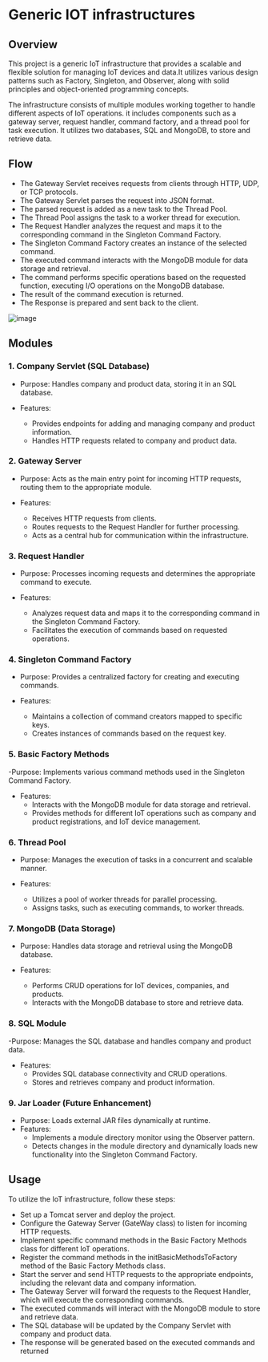 # Generic IOT infrastructures


## Overview

This project is a generic IoT infrastructure that provides a scalable and flexible solution for managing IoT devices and data.It utilizes various design patterns such as Factory, Singleton, and Observer, along with solid principles and object-oriented programming concepts.

The infrastructure consists of multiple modules working together to handle different aspects of IoT operations. it includes components such as a gateway server, request handler, command factory, and a thread pool for task execution. It utilizes two databases, SQL and MongoDB, to store and retrieve data.


## Flow
- The Gateway Servlet receives requests from clients through HTTP, UDP, or TCP protocols.
- The Gateway Servlet parses the request into JSON format.
- The parsed request is added as a new task to the Thread Pool.
- The Thread Pool assigns the task to a worker thread for execution.
- The Request Handler analyzes the request and maps it to the corresponding command in the Singleton Command 	Factory.
- The Singleton Command Factory creates an instance of the selected command.
- The executed command interacts with the MongoDB module for data storage and retrieval.
- The command performs specific operations based on the requested function, executing I/O operations on the MongoDB database.
- The result of the command execution is returned.
- The Response is prepared and sent back to the client.

![image](https://github.com/mosheLevAri/IOT_infrastructure/assets/95866297/7feafef3-85af-4790-bb68-d0d4bdbacf33)


## Modules
### 1. Company Servlet (SQL Database)
- Purpose: Handles company and product data, storing it in an SQL database.

- Features:
	- Provides endpoints for adding and managing company and product information.
	- Handles HTTP requests related to company and product data.

### 2. Gateway Server
- Purpose: Acts as the main entry point for incoming HTTP requests, routing them to the appropriate module.

- Features:
	- Receives HTTP requests from clients.
	- Routes requests to the Request Handler for further processing.
	- Acts as a central hub for communication within the infrastructure.

### 3. Request Handler
- Purpose: Processes incoming requests and determines the appropriate command to execute.

- Features:
	- Analyzes request data and maps it to the corresponding command in the Singleton Command Factory.
	- Facilitates the execution of commands based on requested operations.

### 4. Singleton Command Factory
- Purpose: Provides a centralized factory for creating and executing commands.

- Features:
	- Maintains a collection of command creators mapped to specific keys.
	- Creates instances of commands based on the request key.

### 5. Basic Factory Methods
-Purpose: Implements various command methods used in the Singleton Command Factory.

- Features:
	- Interacts with the MongoDB module for data storage and retrieval.
	- Provides methods for different IoT operations such as company and product registrations, and IoT device 	management.


### 6. Thread Pool
- Purpose: Manages the execution of tasks in a concurrent and scalable manner.

- Features:
	- Utilizes a pool of worker threads for parallel processing.
	- Assigns tasks, such as executing commands, to worker threads.


### 7. MongoDB (Data Storage)
- Purpose: Handles data storage and retrieval using the MongoDB database.

- Features:
	- Performs CRUD operations for IoT devices, companies, and products.
	- Interacts with the MongoDB database to store and retrieve data.

### 8. SQL Module
-Purpose: Manages the SQL database and handles company and product data.

- Features:
	- Provides SQL database connectivity and CRUD operations.
	- Stores and retrieves company and product information.

### 9. Jar Loader (Future Enhancement)
- Purpose: Loads external JAR files dynamically at runtime.
- Features:
	- Implements a module directory monitor using the Observer pattern.
	- Detects changes in the module directory and dynamically loads new functionality into the Singleton 		Command Factory.



## Usage
To utilize the IoT infrastructure, follow these steps:

- Set up a Tomcat server and deploy the project.
- Configure the Gateway Server (GateWay class) to listen for incoming HTTP requests.
- Implement specific command methods in the Basic Factory Methods class for different IoT operations.
- Register the command methods in the initBasicMethodsToFactory method of the Basic Factory Methods class.
- Start the server and send HTTP requests to the appropriate endpoints, including the relevant data and company information.
- The Gateway Server will forward the requests to the Request Handler, which will execute the corresponding commands.
- The executed commands will interact with the MongoDB module to store and retrieve data.
- The SQL database will be updated by the Company Servlet with company and product data.
- The response will be generated based on the executed commands and returned



